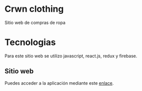 # Crwn clothing

Sitio web de compras de ropa

# Tecnologias

Para este sitio web se utilizo javascript, react.js, redux y firebase.

## Sitio web

Puedes acceder a la aplicación mediante este [enlace](https://reactjs-shop-live.herokuapp.com/checkout).
